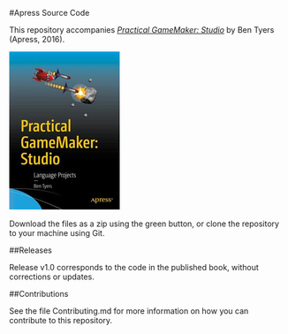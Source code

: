 #Apress Source Code

This repository accompanies [*Practical GameMaker: Studio*](http://www.apress.com/9781484223727) by Ben Tyers (Apress, 2016).

![Cover image](9781484223727.jpg)

Download the files as a zip using the green button, or clone the repository to your machine using Git.

##Releases

Release v1.0 corresponds to the code in the published book, without corrections or updates.

##Contributions

See the file Contributing.md for more information on how you can contribute to this repository.
